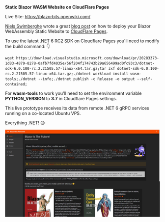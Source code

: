 **Static Blazor WASM Website on CloudFlare Pages**

Live Site: https://blazorbits.openwiki.com/

[Niels Swimberghe](https://twitter.com/RealSwimburger) wrote a great [blog post](https://swimburger.net/blog/dotnet/how-to-deploy-blazor-webassembly-to-cloudflare-pages) on how to deploy your Blazor WebAssembly Static Website to [CloudFlare Pages](https://pages.cloudflare.com/).

To use the latest .NET 6 RC2 SDK on Cloudflare Pages you'll need to modify the build command: 👇

`wget https://download.visualstudio.microsoft.com/download/pr/20283373-1d83-4879-8278-0afb7fd4035e/56f204f174743b29a656499ad0fc93c3/dotnet-sdk-6.0.100-rc.2.21505.57-linux-x64.tar.gz;tar zxf dotnet-sdk-6.0.100-rc.2.21505.57-linux-x64.tar.gz;./dotnet workload install wasm-tools;./dotnet --info;./dotnet publish -c Release -o output --self-contained;`

For **wasm-tools** to work you'll need to set the environment variable **PYTHON_VERSION** to **3.7** in Cloudflare Pages settings.

This live prototype receives its data from remote .NET 6 gRPC services running on a co-located Ubuntu VPS.

Everything .NET! 😉

![Static Blazor WASM Website on CloudFlare Pages](Screenshot.jpg)
